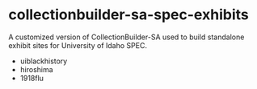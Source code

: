 # collectionbuilder-sa-spec-exhibits

A customized version of CollectionBuilder-SA used to build standalone exhibit sites for University of Idaho SPEC.

- uiblackhistory
- hiroshima
- 1918flu
